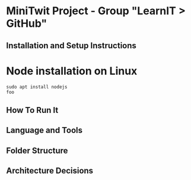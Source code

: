 # MiniTwit Project - Group "LearnIT > GitHub"

## Installation and Setup Instructions
# Node installation on Linux
```console
sudo apt install nodejs
foo
```
## How To Run It

## Language and Tools

## Folder Structure

## Architecture Decisions
